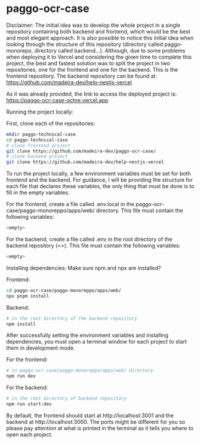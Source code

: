 # paggo-ocr-case

Disclaimer: The initial idea was to develop the whole project in a single repository containing both backend and frontend, which would be the best and most elegant approach. It is also possible to notice this initial idea when looking through the structure of this repository (directory called paggo-monorepo, directory called backend…). Although, due to some problems when deploying it to Vercel and considering the given time to complete this project, the best and fastest solution was to split the project in two repositories, one for the frontend and one for the backend. This is the frontend repository.
The backend repository can be found at: https://github.com/madeira-dev/help-nestjs-vercel

As it was already provided, the link to access the deployed project is: https://paggo-ocr-case-ochre.vercel.app

Running the project locally:

First, clone each of the repositories:
```bash
mkdir paggo-technical-case
cd paggo-technical-case
# clone frontend project
git clone https://github.com/madeira-dev/paggo-ocr-case/
# clone backend project
git clone https://github.com/madeira-dev/help-nestjs-vercel
```

To run the project locally, a few environment variables must be set for both frontend and the backend.
For guidance, I will be providing the structure for each file that declares these variables, the only thing that must be done is to fill in the empty variables.

For the frontend, create a file called .env.local in the paggo-ocr-case/paggo-monoreppo/apps/web/ directory.
This file must contain the following variables:
```bash
<empty>
```

For the backend, create a file called .env in the root directory of the backend repository (<>).
This file must contain the following variables:
```bash
<empty>
```

Installing dependencies:
Make sure npm and npx are installed?

Frontend:
```bash
cd paggo-ocr-case/paggo-monoreppo/apps/web/
npx pnpm install
```

Backend:
```bash
# in the root directory of the backend repository
npm install
```

After successfully setting the environment variables and installing dependencies, you must open a terminal window for each project to start them in development mode.

For the frontend:
```bash
# in paggo-ocr-case/paggo-monoreppo/apps/web/ directory
npm run dev
```

For the backend:
```bash
# in the root directory of backend repository
npm run start:dev
```

By default, the frontend should start at http://localhost:3001 and the backend at http://localhost:3000. The ports might be different for you so please pay attention at what is printed in the terminal as it tells you where to open each project.
